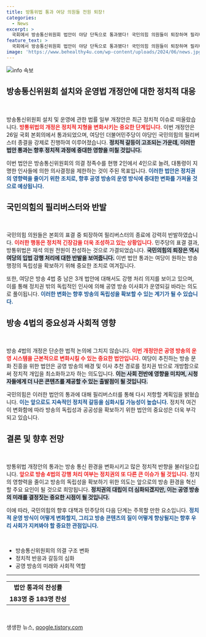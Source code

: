 ```yaml
---
title: 방통위법 통과 여당 의원들 전원 퇴장!
categories:
  - News
excerpt: >
  국회에서 방송통신위원회 법안이 야당 단독으로 통과됐다! 국민의힘 의원들이 퇴장하며 필리버스터 종료 직후 강행 처리된 이번 법안, 뒤로 남은 방송4법의 향방은? 정치의 새로운 전환점을 놓치지 마세요!
feature_text: >
  국회에서 방송통신위원회 법안이 야당 단독으로 통과됐다! 국민의힘 의원들이 퇴장하며 필리버스터 종료 직후 강행 처리된 이번 법안, 뒤로 남은 방송4법의 향방은? 정치의 새로운 전환점을 놓치지 마세요!
image: 'https://www.behealthy4u.com/wp-content/uploads/2024/06/news.jpg'
---
```


<p><img src="https://www.behealthy4u.com/wp-content/uploads/2024/06/news.jpg" alt="info 속보" /></p>

<h2 data-ke-size="size26">방송통신위원회 설치와 운영법 개정안에 대한 정치적 대응</h2>

<p data-ke-size="size16">&nbsp;</p>

<p>방송통신위원회 설치 및 운영에 관한 법률 일부 개정안은 최근 정치적 이슈로 떠올랐습니다. <b><span style="color: #ee2323;">방통위법의 개정은 정치적 지형을 변화시키는 중요한 단계입니다.</span></b> 이번 개정안은 26일 국회 본회의에서 통과되었으며, 여당인 더불어민주당이 야당인 국민의힘의 필리버스터 종결을 강제로 진행하여 이루어졌습니다. <b><span style="background-color: #21538527;">정치적 갈등이 고조되는 가운데, 이러한 법안 통과는 향후 정치적 과정에 중대한 영향을 미칠 것입니다.</span></b> </p>

<p>이번 법안은 방송통신위원회의 의결 정족수를 현행 2인에서 4인으로 늘려, 대통령이 지명한 인사들에 의한 의사결정을 제한하는 것이 주된 목표입니다. <b><span style="color: #1a5490;">이러한 법안은 정치권의 영향력을 줄이기 위한 조치로, 향후 공영 방송의 운영 방식에 중대한 변화를 가져올 것으로 예상됩니다.</span></b></p>

<h2 data-ke-size="size26">국민의힘의 필리버스터와 반발</h2>

<p data-ke-size="size16">&nbsp;</p>

<p>국민의힘 의원들은 본회의 표결 중 퇴장하여 필리버스터의 종료에 강력히 반발하였습니다. <b><span style="color: #ee2323;">이러한 행동은 정치적 긴장감을 더욱 조성하고 있는 상황입니다.</span></b> 민주당의 표결 결과, 방통위법은 재석 의원 전원이 찬성하는 것으로 가결되었습니다. <b><span style="background-color: #21538527;">국민의힘의 퇴장은 역시 여당의 입법 강행 처리에 대한 반발을 보여줍니다.</span></b> 이번 법안 통과는 여당이 원하는 방송 행정의 독립성을 확보하기 위해 중요한 조치로 여겨집니다.</p>

<p>또한, 여당은 방송 4법 중 남은 3개 법안에 대해서도 강행 처리 의지를 보이고 있으며, 이를 통해 정치권 밖의 독립적인 인사에 의해 공영 방송 이사회가 운영되길 바라는 의도로 풀이됩니다. <b><span style="color: #1a5490;">이러한 변화는 향후 방송의 독립성을 확보할 수 있는 계기가 될 수 있습니다.</span></b></p>

<h2 data-ke-size="size26">방송 4법의 중요성과 사회적 영향</h2>

<p data-ke-size="size16">&nbsp;</p>

<p>방송 4법의 개정은 단순한 법적 논의에 그치지 않습니다. <b><span style="color: #ee2323;">이번 개정안은 공영 방송의 운영 시스템을 근본적으로 변화시킬 수 있는 중요한 법안입니다.</span></b> 여당이 추진하는 방송 문화 진흥을 위한 법안은 공영 방송의 배경 및 이사 추천 경로를 정치권 밖으로 개방함으로써 정치적 개입을 최소화하고자 하는 의도입니다. <b><span style="background-color: #21538527;">이는 사회 전반에 영향을 미치며, 시청자들에게 더 나은 콘텐츠를 제공할 수 있는 출발점이 될 것입니다.</span></b></p>

<p>국민의힘은 이러한 법안의 통과에 대해 필리버스터를 통해 다시 저항할 계획임을 밝혔습니다. <b><span style="color: #1a5490;">이는 앞으로도 지속적인 정치적 갈등을 심화시킬 가능성이 높습니다.</span></b> 정치적 여건이 변화함에 따라 방송의 독립성과 공공성을 확보하기 위한 법안의 중요성은 더욱 부각되고 있습니다. </p>

<h2 data-ke-size="size26">결론 및 향후 전망</h2>

<p data-ke-size="size16">&nbsp;</p>

<p>방통위법 개정안의 통과는 방송 통신 환경을 변화시키고 많은 정치적 반향을 불러일으킵니다. <b><span style="color: #ee2323;">앞으로 방송 4법의 강행 처리 여부는 정치권의 또 다른 큰 이슈가 될 것입니다.</span></b> 정치의 영향력을 줄이고 방송의 독립성을 확보하기 위한 의도는 앞으로의 방송 환경을 혁신할 주요 요인이 될 것으로 희망됩니다. <b><span style="background-color: #21538527;">정치권의 대립이 더 심화되겠지만, 이는 공영 방송의 미래를 결정짓는 중요한 시점이 될 것입니다.</span></b></p>

<p>이에 따라, 국민의힘의 향후 대책과 민주당의 다음 단계는 주목할 만한 요소입니다. <b><span style="color: #1a5490;">정치적 운영 방식이 어떻게 변화할지, 그리고 방송 콘텐츠의 질이 어떻게 향상될지는 향후 우리 사회가 지켜봐야 할 중요한 관점입니다.</span></b> </p>

<p data-ke-size="size16">&nbsp;</p>

<ul>
    <li>방송통신위원회의 의결 구조 변화</li>
    <li>정치적 반응과 갈등의 심화</li>
    <li>공영 방송의 미래와 사회적 역할</li>
</ul>

<hr>

<table style="width: 100%; text-align: left;">
    <tr>
        <td style="text-align: center; height: 17px;"><b>법안 통과의 찬성률</b></td>
    </tr>
    <tr>
        <td style="text-align: center; height: 17px;"><b>183명 중 183명 찬성</b></td>
    </tr>
</table> 

<p data-ke-size="size16">&nbsp;</p>
생생한 뉴스, <a href="https://qoogle.tistory.com" rel="dofollow">qoogle.tistory.com</a>


